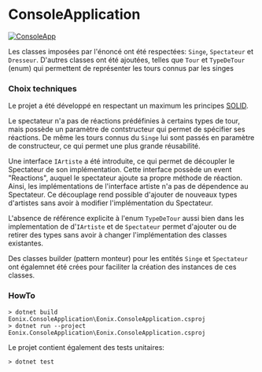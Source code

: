 # ConsoleApplication
[![ConsoleApp](https://github.com/louisaxel-ambroise/eonix-test/actions/workflows/consoleapplication-dotnet.yml/badge.svg)](https://github.com/louisaxel-ambroise/eonix-test/actions/workflows/consoleapplication-dotnet.yml)

Les classes imposées par l'énoncé ont été respectées: `Singe`, `Spectateur` et `Dresseur`.
D'autres classes ont été ajoutées, telles que `Tour` et `TypeDeTour` (enum) qui permettent de représenter les tours connus par les singes

### Choix techniques

Le projet a été développé en respectant un maximum les principes [SOLID](https://en.wikipedia.org/wiki/SOLID).

Le spectateur n'a pas de réactions prédéfinies à certains types de tour, mais possède un paramètre de contstructeur qui permet de spécifier ses réactions. 
De même les tours connus du `Singe` lui sont passés en paramètre de constructeur, ce qui permet une plus grande réusabilité.

Une interface `IArtiste` a été introduite, ce qui permet de découpler le Spectateur de son implémentation. Cette interface possède un event "Reactions", auquel le spectateur ajoute sa propre méthode de réaction. Ainsi, les implémentations de l'interface artiste n'a pas de dépendence au Spectateur.
Ce découplage rend possible d'ajouter de nouveaux types d'artistes sans avoir à modifier l'implémentation du Spectateur.

L'absence de référence explicite à l'enum `TypeDeTour` aussi bien dans les implementation de d'`IArtiste` et de `Spectateur`  permet d'ajouter ou de retirer des types sans avoir à changer l'implémentation des classes existantes.

Des classes builder (pattern monteur) pour les entités `Singe` et `Spectateur` ont égalemnet été crées pour faciliter la création des instances de ces classes.

### HowTo

```
> dotnet build Eonix.ConsoleApplication\Eonix.ConsoleApplication.csproj
> dotnet run --project Eonix.ConsoleApplication\Eonix.ConsoleApplication.csproj
```


Le projet contient également des tests unitaires:

```
> dotnet test
```